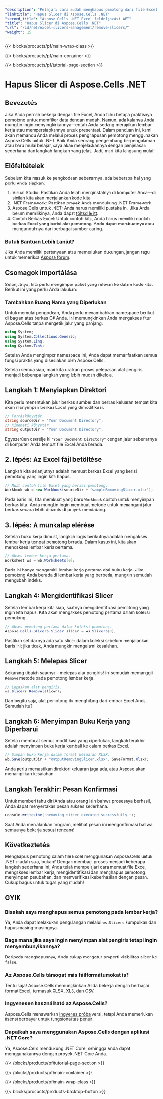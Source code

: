 ```yaml
---
"description": "Pelajari cara mudah menghapus pemotong dari file Excel menggunakan Aspose.Cells untuk .NET dengan panduan langkah demi langkah terperinci kami."
"linktitle": "Hapus Slicer di Aspose.Cells .NET"
"second_title": "Aspose.Cells .NET Excel feldolgozási API"
"title": "Hapus Slicer di Aspose.Cells .NET"
"url": "/id/net/excel-slicers-management/remove-slicers/"
"weight": 15
---
```


{{< blocks/products/pf/main-wrap-class >}}

{{< blocks/products/pf/main-container >}}

{{< blocks/products/pf/tutorial-page-section >}}

# Hapus Slicer di Aspose.Cells .NET

## Bevezetés
Jika Anda pernah bekerja dengan file Excel, Anda tahu betapa praktisnya pemotong untuk memfilter data dengan mudah. Namun, ada kalanya Anda mungkin ingin menyingkirkannya—entah Anda sedang merapikan lembar kerja atau mempersiapkannya untuk presentasi. Dalam panduan ini, kami akan memandu Anda melalui proses penghapusan pemotong menggunakan Aspose.Cells untuk .NET. Baik Anda seorang pengembang berpengalaman atau baru mulai belajar, saya akan menjelaskannya dengan penjelasan sederhana dan langkah-langkah yang jelas. Jadi, mari kita langsung mulai!
## Előfeltételek
Sebelum kita masuk ke pengkodean sebenarnya, ada beberapa hal yang perlu Anda siapkan:
1. Visual Studio: Pastikan Anda telah menginstalnya di komputer Anda—di sinilah kita akan menjalankan kode kita.
2. .NET Framework: Pastikan proyek Anda mendukung .NET Framework.
3. Aspose.Cells untuk .NET: Anda harus memiliki pustaka ini. Jika Anda belum memilikinya, Anda dapat [töltsd le itt](https://releases.aspose.com/cells/net/).
4. Contoh Berkas Excel: Untuk contoh kita, Anda harus memiliki contoh berkas Excel yang berisi alat pemotong. Anda dapat membuatnya atau mengunduhnya dari berbagai sumber daring.
### Butuh Bantuan Lebih Lanjut?
Jika Anda memiliki pertanyaan atau memerlukan dukungan, jangan ragu untuk memeriksa [Aspose fórum](https://forum.aspose.com/c/cells/9).
## Csomagok importálása
Selanjutnya, kita perlu mengimpor paket yang relevan ke dalam kode kita. Berikut ini yang perlu Anda lakukan:
### Tambahkan Ruang Nama yang Diperlukan
Untuk memulai pengodean, Anda perlu menambahkan namespace berikut di bagian atas berkas C# Anda. Ini memungkinkan Anda mengakses fitur Aspose.Cells tanpa mengetik jalur yang panjang.
```csharp
using System;
using System.Collections.Generic;
using System.Linq;
using System.Text;
```
Setelah Anda mengimpor namespace ini, Anda dapat memanfaatkan semua fungsi praktis yang disediakan oleh Aspose.Cells.

Setelah semua siap, mari kita uraikan proses pelepasan alat pengiris menjadi beberapa langkah yang lebih mudah dikelola.
## Langkah 1: Menyiapkan Direktori
Kita perlu menentukan jalur berkas sumber dan berkas keluaran tempat kita akan menyimpan berkas Excel yang dimodifikasi.
```csharp
// Forráskönyvtár
string sourceDir = "Your Document Directory";
// Kimeneti könyvtár
string outputDir = "Your Document Directory";
```
Egyszerűen cserélje ki `"Your Document Directory"` dengan jalur sebenarnya di komputer Anda tempat file Excel Anda berada.
## 2. lépés: Az Excel fájl betöltése
Langkah kita selanjutnya adalah memuat berkas Excel yang berisi pemotong yang ingin kita hapus.
```csharp
// Muat contoh file Excel yang berisi pemotong.
Workbook wb = new Workbook(sourceDir + "sampleRemovingSlicer.xlsx");
```
Pada baris ini, kita membuat yang baru `Workbook` contoh untuk menyimpan berkas kita. Anda mungkin ingin membuat metode untuk menangani jalur berkas secara lebih dinamis di proyek mendatang.
## 3. lépés: A munkalap elérése
Setelah buku kerja dimuat, langkah logis berikutnya adalah mengakses lembar kerja tempat pemotong berada. Dalam kasus ini, kita akan mengakses lembar kerja pertama.
```csharp
// Akses lembar kerja pertama.
Worksheet ws = wb.Worksheets[0];
```
Baris ini hanya mengambil lembar kerja pertama dari buku kerja. Jika pemotong Anda berada di lembar kerja yang berbeda, mungkin semudah mengubah indeks.
## Langkah 4: Mengidentifikasi Slicer
Setelah lembar kerja kita siap, saatnya mengidentifikasi pemotong yang ingin kita hapus. Kita akan mengakses pemotong pertama dalam koleksi pemotong.
```csharp
// Akses pemotong pertama dalam koleksi pemotong.
Aspose.Cells.Slicers.Slicer slicer = ws.Slicers[0];
```
Pastikan setidaknya ada satu slicer dalam koleksi sebelum menjalankan baris ini; jika tidak, Anda mungkin mengalami kesalahan.
## Langkah 5: Melepas Slicer
Sekarang tibalah saatnya—melepas alat pengiris! Ini semudah memanggil `Remove` metode pada pemotong lembar kerja.
```csharp
// Lepaskan alat pengiris.
ws.Slicers.Remove(slicer);
```
Dan begitu saja, alat pemotong itu menghilang dari lembar Excel Anda. Semudah itu?
## Langkah 6: Menyimpan Buku Kerja yang Diperbarui
Setelah membuat semua modifikasi yang diperlukan, langkah terakhir adalah menyimpan buku kerja kembali ke dalam berkas Excel.
```csharp
// Simpan buku kerja dalam format keluaran XLSX.
wb.Save(outputDir + "outputRemovingSlicer.xlsx", SaveFormat.Xlsx);
```
Anda perlu memastikan direktori keluaran juga ada, atau Aspose akan menampilkan kesalahan. 
## Langkah Terakhir: Pesan Konfirmasi
Untuk memberi tahu diri Anda atau orang lain bahwa prosesnya berhasil, Anda dapat menyertakan pesan sukses sederhana.
```csharp
Console.WriteLine("Removing Slicer executed successfully.");
```
Saat Anda menjalankan program, melihat pesan ini mengonfirmasi bahwa semuanya bekerja sesuai rencana!
## Következtetés
Menghapus pemotong dalam file Excel menggunakan Aspose.Cells untuk .NET mudah saja, bukan? Dengan membagi proses menjadi beberapa langkah sederhana ini, Anda telah mempelajari cara memuat file Excel, mengakses lembar kerja, mengidentifikasi dan menghapus pemotong, menyimpan perubahan, dan memverifikasi keberhasilan dengan pesan. Cukup bagus untuk tugas yang mudah!
## GYIK
### Bisakah saya menghapus semua pemotong pada lembar kerja?
Ya, Anda dapat melakukan pengulangan melalui `ws.Slicers` kumpulkan dan hapus masing-masingnya.
### Bagaimana jika saya ingin menyimpan alat pengiris tetapi ingin menyembunyikannya?
Daripada menghapusnya, Anda cukup mengatur properti visibilitas slicer ke `false`.
### Az Aspose.Cells támogat más fájlformátumokat is?
Tentu saja! Aspose.Cells memungkinkan Anda bekerja dengan berbagai format Excel, termasuk XLSX, XLS, dan CSV.
### Ingyenesen használható az Aspose.Cells?
Aspose.Cells menawarkan [ingyenes próba](https://releases.aspose.com/) versi, tetapi Anda memerlukan lisensi berbayar untuk fungsionalitas penuh.
### Dapatkah saya menggunakan Aspose.Cells dengan aplikasi .NET Core?
Ya, Aspose.Cells mendukung .NET Core, sehingga Anda dapat menggunakannya dengan proyek .NET Core Anda.

{{< /blocks/products/pf/tutorial-page-section >}}

{{< /blocks/products/pf/main-container >}}

{{< /blocks/products/pf/main-wrap-class >}}

{{< blocks/products/products-backtop-button >}}